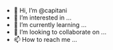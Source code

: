 - 👋 Hi, I’m @capitani
- 👀 I’m interested in ...
- 🌱 I’m currently learning ...
- 💞️ I’m looking to collaborate on ...
- 📫 How to reach me ...

<!---
capitani/capitani is a ✨ special ✨ repository because its `README.md` (this file) appears on your GitHub profile.
You can click the Preview link to take a look at your changes.
--->
